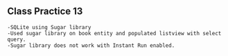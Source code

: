 Class Practice 13
-

    -SQLite using Sugar library
    -Used sugar library on book entity and populated listview with select query.
    -Sugar library does not work with Instant Run enabled.